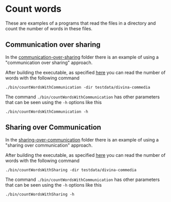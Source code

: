 # Count words

These are examples of a programs that read the files in a directory and count the number of words in these files.

## Communication over sharing

In the [communication-over-sharing](./communication-over-sharing/) folder there is an example of using a "communication over sharing" approach.

After building the executable, as specified [here](./communication-over-sharing/readme.md) you can read the number of words with the following command

`./bin/countWordsWithCommunication -dir testdata/divina-commedia`

The command `./bin/countWordsWithCommunication` has other parameters that can be seen using the `-h` options like this

`./bin/countWordsWithCommunication -h`

## Sharing over Communication

In the [sharing-over-communication](./sharing-over-communication/) folder there is an example of using a "sharing over communication" approach.

After building the executable, as specified [here](./sharing-over-communication/readme.md) you can read the number of words with the following command

`./bin/countWordsWithSharing -dir testdata/divina-commedia`

The command `./bin/countWordsWithCommunication` has other parameters that can be seen using the `-h` options like this

`./bin/countWordsWithSharing -h`

